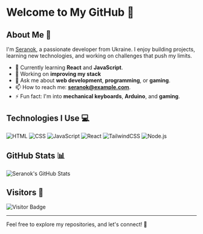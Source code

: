 # Welcome to My GitHub 👋

## About Me 🚀
I'm [Seranok](https://github.com/seranok), a passionate developer from Ukraine. I enjoy building projects, learning new technologies, and working on challenges that push my limits. 

- 🌱 Currently learning **React** and **JavaScript**.
- 🔭 Working on **improving my stack**
- 💬 Ask me about **web development**, **programming**, or **gaming**.
- 📫 How to reach me: **seranok@example.com**.
- ⚡ Fun fact: I'm into **mechanical keyboards**, **Arduino**, and **gaming**.

## Technologies I Use 💻

![HTML](https://img.shields.io/badge/-HTML-E34F26?style=flat-square&logo=html5&logoColor=white)
![CSS](https://img.shields.io/badge/-CSS-1572B6?style=flat-square&logo=css3&logoColor=white)
![JavaScript](https://img.shields.io/badge/-JavaScript-F7DF1E?style=flat-square&logo=javascript&logoColor=black)
![React](https://img.shields.io/badge/-React-61DAFB?style=flat-square&logo=react&logoColor=black)
![TailwindCSS](https://img.shields.io/badge/-TailwindCSS-06B6D4?style=flat-square&logo=tailwind-css&logoColor=white)
![Node.js](https://img.shields.io/badge/-Node.js-339933?style=flat-square&logo=node.js&logoColor=white)


## GitHub Stats 📊

![Seranok's GitHub Stats](https://github-readme-stats.vercel.app/api?username=seranok&show_icons=true&count_private=true&hide_title=true&hide_border=true&theme=radical)

## Visitors 👀

![Visitor Badge](https://visitor-badge.glitch.me/badge?page_id=seranok.seranok)

---

Feel free to explore my repositories, and let's connect! 🚀
